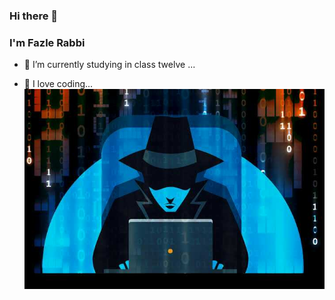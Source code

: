 ### Hi there 👋
### I'm Fazle Rabbi

- 📖 I’m currently studying in class twelve ...

- 💙 I love coding...
![](1606467997077.jpg)

